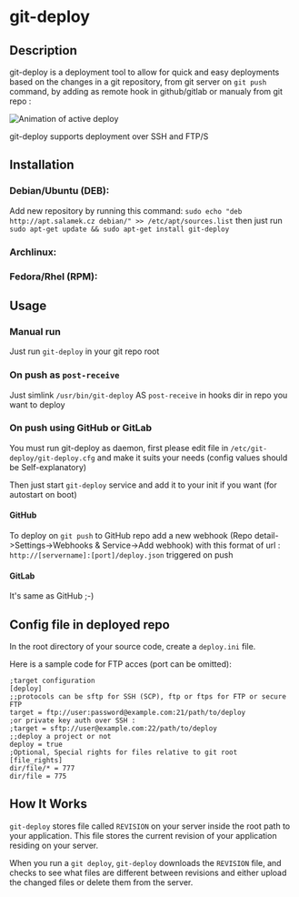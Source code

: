 # git-deploy

## Description

git-deploy is a deployment tool to allow for quick and easy deployments based on
the changes in a git repository, from git server on `git push` command, by adding as remote hook in github/gitlab or manualy from git repo :

![Animation of active deploy](https://gist.github.com/Salamek/6412607/raw/a8942ce9a0b6d638a70caf9618e97cd8b31f87b1/anim.gif)

git-deploy supports deployment over SSH and FTP/S

## Installation

### Debian/Ubuntu (DEB):

Add new repository by running this command: `sudo echo "deb http://apt.salamek.cz debian/" >> /etc/apt/sources.list` then just run `sudo apt-get update && sudo apt-get install git-deploy`

### Archlinux:

### Fedora/Rhel (RPM):

## Usage

### Manual run

Just run `git-deploy` in your git repo root

### On push as `post-receive`

Just simlink `/usr/bin/git-deploy` AS `post-receive` in hooks dir in repo you want to deploy

### On push using GitHub or GitLab

You must run git-deploy as daemon, first please edit file in `/etc/git-deploy/git-deploy.cfg` and make it suits your needs (config values should be Self-explanatory)

Then just start `git-deploy` service and add it to your init if you want (for autostart on boot)

#### GitHub

To deploy on `git push` to GitHub repo add a new webhook (Repo detail->Settings->Webhooks & Service->Add webhook) with this format of url : `http://[servername]:[port]/deploy.json` triggered on push

#### GitLab

It's same as GitHub ;-)


## Config file in deployed repo

In the root directory of your source code, create a <code>deploy.ini</code> file.

Here is a sample code for FTP acces (port can be omitted):

    ;target configuration
    [deploy]    
    ;;protocols can be sftp for SSH (SCP), ftp or ftps for FTP or secure FTP
    target = ftp://user:password@example.com:21/path/to/deploy
    ;or private key auth over SSH :
    ;target = sftp://user@example.com:22/path/to/deploy
    ;;deploy a project or not
    deploy = true
    ;Optional, Special rights for files relative to git root
    [file_rights]
    dir/file/* = 777
    dir/file = 775

## How It Works

`git-deploy` stores file called `REVISION` on your server inside the root path to your application.
This file stores the current revision of your application residing on your server.

When you run a `git deploy`, `git-deploy` downloads the `REVISION` file, and checks to see what
files are different between revisions and either upload the changed files or delete them from the server.
